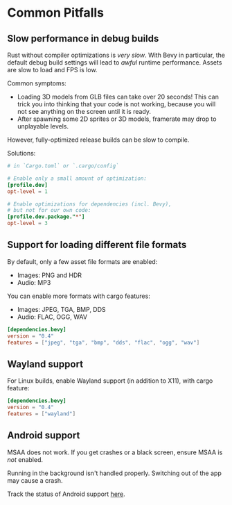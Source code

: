 # Common Pitfalls

## Slow performance in debug builds

Rust without compiler optimizations is *very slow*. With Bevy in particular, the default debug build settings will lead to *awful* runtime performance. Assets are slow to load and FPS is low.

Common symptoms:
 - Loading 3D models from GLB files can take over 20 seconds! This can trick you into thinking that your code is not working, because you will not see anything on the screen until it is ready.
 - After spawning some 2D sprites or 3D models, framerate may drop to unplayable levels.

However, fully-optimized release builds can be slow to compile.

Solutions:

```toml
# in `Cargo.toml` or `.cargo/config`

# Enable only a small amount of optimization:
[profile.dev]
opt-level = 1

# Enable optimizations for dependencies (incl. Bevy),
# but not for our own code:
[profile.dev.package."*"]
opt-level = 3
```

## Support for loading different file formats

By default, only a few asset file formats are enabled:
 - Images: PNG and HDR
 - Audio: MP3

You can enable more formats with cargo features:
 - Images: JPEG, TGA, BMP, DDS
 - Audio: FLAC, OGG, WAV

```toml
[dependencies.bevy]
version = "0.4"
features = ["jpeg", "tga", "bmp", "dds", "flac", "ogg", "wav"]
```

## Wayland support

For Linux builds, enable Wayland support (in addition to X11), with cargo feature:

```toml
[dependencies.bevy]
version = "0.4"
features = ["wayland"]
```

## Android support

MSAA does not work. If you get crashes or a black screen, ensure MSAA is *not* enabled.

Running in the background isn't handled properly. Switching out of the app may cause a crash.

Track the status of Android support [here](https://github.com/bevyengine/bevy/issues/86).
